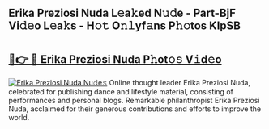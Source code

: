 ## Erika Preziosi Nuda L𝚎a𝚔ed N𝚞𝚍e - Part-BjF Vi𝚍𝚎o L𝚎a𝚔s - H𝚘𝚝 O𝚗𝚕yf𝚊ns P𝚑𝚘tos KIpSB

# <h2><a href="http://kfcidta.oniu.top/?m=Erika+Preziosi+Nuda">🔗👉 🔴 Erika Preziosi Nuda P𝚑ot𝚘𝚜 V𝚒d𝚎o</a></h2>

[![Erika Preziosi Nuda Nu𝚍e𝚜](https://i.imgur.com/0qMVB7G.gif)](http://kfcidta.oniu.top/?m=Erika+Preziosi+Nuda)
Online thought leader Erika Preziosi Nuda, celebrated for publishing dance and lifestyle material, consisting of performances and personal blogs. Remarkable philanthropist Erika Preziosi Nuda, acclaimed for their generous contributions and efforts to improve the world.  
